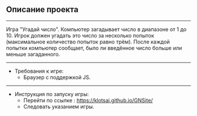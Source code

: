 ## Описание проекта

* * *
Игра "Угадай число". Компьютер загадывает число в диапазоне от 1 до 10. Игрок должен угадать это число за несколько попыток (максимальное количество попыток равно трём). После каждой попытки компьютер сообщает, было ли введённое число больше или меньше загаданного.

* * *

* Требования к игре:
    * Браузер с поддержкой JS.

* * * 

* Инструкция по запуску игры: 
    * Перейти по ссылке : https://klotsai.github.io/GNSite/
    * Следовать указанием игры.
